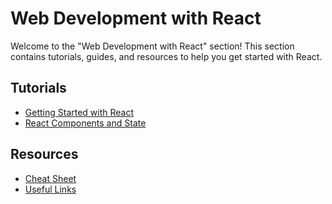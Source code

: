 # Web Development with React

Welcome to the "Web Development with React" section! This section contains tutorials, guides, and resources to help you get started with React.

## Tutorials

- [Getting Started with React](tutorial1.md)
- [React Components and State](tutorial2.md)

## Resources

- [Cheat Sheet](resources/cheatsheet.md)
- [Useful Links](resources/links.md)
